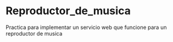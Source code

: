 # Reproductor_de_musica
Practica para implementar un servicio web que funcione para un reproductor de musica 
